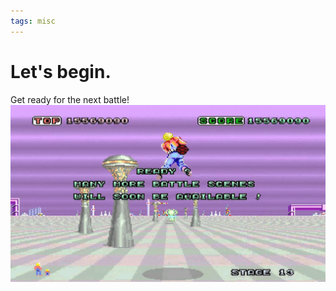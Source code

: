 ```yaml
---
tags: misc
---
```


# Let's begin.

Get ready for the next battle!
![Ready? Many more battle scenes will soon be available.](/assets/images/2023-05-10-ready.jpg)